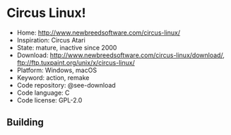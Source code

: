 # Circus Linux!

- Home: http://www.newbreedsoftware.com/circus-linux/
- Inspiration: Circus Atari
- State: mature, inactive since 2000
- Download: http://www.newbreedsoftware.com/circus-linux/download/, ftp://ftp.tuxpaint.org/unix/x/circus-linux/
- Platform: Windows, macOS
- Keyword: action, remake
- Code repository: @see-download
- Code language: C
- Code license: GPL-2.0

## Building
